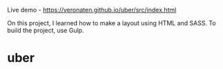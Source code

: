 Live demo - https://veronaten.github.io/uber/src/index.html

On this project, I learned how to make a layout using HTML and SASS. To build the project, use Gulp.

# uber
